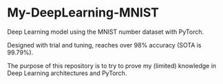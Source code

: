 # My-DeepLearning-MNIST

Deep Learning model using the MNIST number dataset with PyTorch.

Designed with trial and tuning, reaches over 98% accuracy (SOTA is 99.79%).

The purpose of this repository is to try to prove my (limited) knowledge in Deep Learning architectures and PyTorch.
